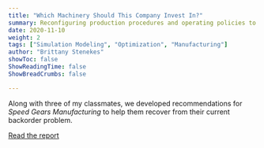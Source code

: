 ```yaml
---
title: "Which Machinery Should This Company Invest In?"
summary: Reconfiguring production procedures and operating policies to eliminate backorders.
date: 2020-11-10
weight: 2
tags: ["Simulation Modeling", "Optimization", "Manufacturing"]
author: "Brittany Stenekes"
showToc: false
ShowReadingTime: false
ShowBreadCrumbs: false

---
```


Along with three of my classmates, we developed recommendations
for *Speed Gears Manufacturing* to help them recover from their 
current backorder problem. 

[Read the report](/speedgears.pdf)